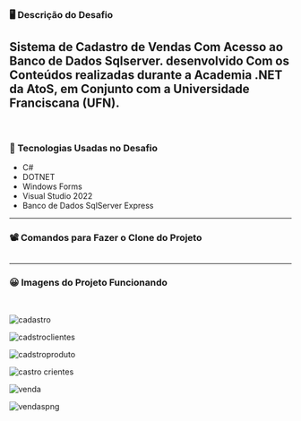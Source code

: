 ### 🖥️ Descrição do Desafio 

Sistema de Cadastro   de Vendas  Com Acesso ao Banco de Dados Sqlserver. desenvolvido Com os Conteúdos realizadas durante a Academia .NET da AtoS, em Conjunto com a Universidade Franciscana (UFN).
----
<br>

###  🔨 Tecnologias Usadas no Desafio

- C# 
- DOTNET
- Windows Forms
- Visual Studio 2022
-  Banco de Dados SqlServer Express

----

### 📽️ Comandos para Fazer o Clone do Projeto

```

```
----

### 😀 Imagens do Projeto Funcionando
<br>

![cadastro](https://user-images.githubusercontent.com/83560879/176425951-96f0b294-f346-4bd2-b0e1-c3cabc928148.png)

![cadstroclientes](https://user-images.githubusercontent.com/83560879/176425955-7b395bc5-c213-4d8f-a7da-1dddc3fcf4f1.png)

![cadstroproduto](https://user-images.githubusercontent.com/83560879/176425960-e1e58412-7946-4abd-9588-2f99701857c1.png)

![castro crientes](https://user-images.githubusercontent.com/83560879/176425962-ddbc871f-621e-48ea-9491-163fd1fad52f.png)

![venda](https://user-images.githubusercontent.com/83560879/176426009-88a47063-0073-4253-97fd-6092b34b2751.png)

![vendaspng](https://user-images.githubusercontent.com/83560879/176426011-a92d2bf9-7091-4838-83cb-dd065ad55d84.png)
